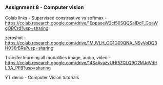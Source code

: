 ### Assignment 8 - Computer vision

Colab links - 
Supervised constrastive vs softmax - https://colab.research.google.com/drive/1EppaoeW2cI50SQQSaIDcF_GoaWgQBCrd?usp=sharing

zeroshot - https://colab.research.google.com/drive/1MJVLH_OG1G09QNA_NSyVoDQ3H036rBRa?usp=sharing

Transfer learning all modalities image, audio, video - https://colab.research.google.com/drive/14SaAvazvUHt5ZQLQ9O2MJdVdHL3A_PFB?usp=sharing




YT demo - Computer Vision tutorials


